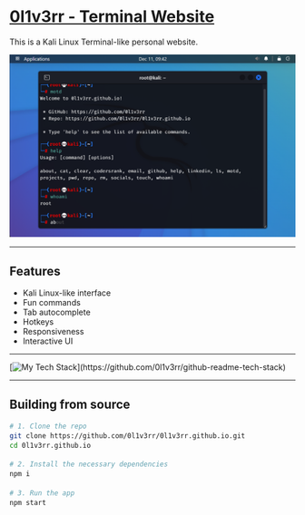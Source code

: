 <h1><a href="https://0l1v3rr.github.io/" target="_blank">0l1v3rr - Terminal Website</a></h1>

This is a Kali Linux Terminal-like personal website.  

<img src="./screenshots/screenshot.png" alt="screenshot">

<hr>

## Features
- Kali Linux-like interface
- Fun commands
- Tab autocomplete
- Hotkeys
- Responsiveness
- Interactive UI

<hr>

[![My Tech Stack](https://github-readme-tech-stack.vercel.app/api/cards?title=This%20Project's%20Tech%20Stack&lineCount=1&theme=github_dark&align=left&line1=typescript,typescript,auto;react,react,auto;tailwindcss,tailwind,auto;)](https://github.com/0l1v3rr/github-readme-tech-stack)

<hr>

## Building from source

```sh
# 1. Clone the repo
git clone https://github.com/0l1v3rr/0l1v3rr.github.io.git
cd 0l1v3rr.github.io

# 2. Install the necessary dependencies
npm i

# 3. Run the app
npm start
```